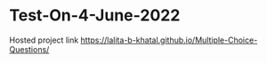 # Test-On-4-June-2022
Hosted project link https://lalita-b-khatal.github.io/Multiple-Choice-Questions/
